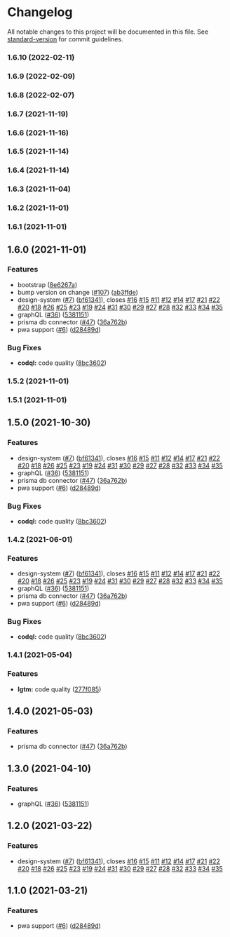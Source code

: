 # Changelog

All notable changes to this project will be documented in this file. See [standard-version](https://github.com/conventional-changelog/standard-version) for commit guidelines.

### 1.6.10 (2022-02-11)

### 1.6.9 (2022-02-09)

### 1.6.8 (2022-02-07)

### 1.6.7 (2021-11-19)

### 1.6.6 (2021-11-16)

### 1.6.5 (2021-11-14)

### 1.6.4 (2021-11-14)

### 1.6.3 (2021-11-04)

### 1.6.2 (2021-11-01)

### 1.6.1 (2021-11-01)

## 1.6.0 (2021-11-01)


### Features

* bootstrap ([8e6267a](https://github.com/FabienGreard/kirby-boilerplate/commit/8e6267a0415bb0d5316bbfc2eccb6538a4913934))
* bump version on change ([#107](https://github.com/FabienGreard/kirby-boilerplate/issues/107)) ([ab3ffde](https://github.com/FabienGreard/kirby-boilerplate/commit/ab3ffde8b49e056f47f91df3bfc58aa4874a0ade))
* design-system ([#7](https://github.com/FabienGreard/kirby-boilerplate/issues/7)) ([bf61341](https://github.com/FabienGreard/kirby-boilerplate/commit/bf613412bcaa781a7b65f342b053ecc0dbe13ff9)), closes [#16](https://github.com/FabienGreard/kirby-boilerplate/issues/16) [#15](https://github.com/FabienGreard/kirby-boilerplate/issues/15) [#11](https://github.com/FabienGreard/kirby-boilerplate/issues/11) [#12](https://github.com/FabienGreard/kirby-boilerplate/issues/12) [#14](https://github.com/FabienGreard/kirby-boilerplate/issues/14) [#17](https://github.com/FabienGreard/kirby-boilerplate/issues/17) [#21](https://github.com/FabienGreard/kirby-boilerplate/issues/21) [#22](https://github.com/FabienGreard/kirby-boilerplate/issues/22) [#20](https://github.com/FabienGreard/kirby-boilerplate/issues/20) [#18](https://github.com/FabienGreard/kirby-boilerplate/issues/18) [#26](https://github.com/FabienGreard/kirby-boilerplate/issues/26) [#25](https://github.com/FabienGreard/kirby-boilerplate/issues/25) [#23](https://github.com/FabienGreard/kirby-boilerplate/issues/23) [#19](https://github.com/FabienGreard/kirby-boilerplate/issues/19) [#24](https://github.com/FabienGreard/kirby-boilerplate/issues/24) [#31](https://github.com/FabienGreard/kirby-boilerplate/issues/31) [#30](https://github.com/FabienGreard/kirby-boilerplate/issues/30) [#29](https://github.com/FabienGreard/kirby-boilerplate/issues/29) [#27](https://github.com/FabienGreard/kirby-boilerplate/issues/27) [#28](https://github.com/FabienGreard/kirby-boilerplate/issues/28) [#32](https://github.com/FabienGreard/kirby-boilerplate/issues/32) [#33](https://github.com/FabienGreard/kirby-boilerplate/issues/33) [#34](https://github.com/FabienGreard/kirby-boilerplate/issues/34) [#35](https://github.com/FabienGreard/kirby-boilerplate/issues/35)
* graphQL ([#36](https://github.com/FabienGreard/kirby-boilerplate/issues/36)) ([5381151](https://github.com/FabienGreard/kirby-boilerplate/commit/538115108802804256f16b6ed2ed0ec74efbe4f2))
* prisma db connector ([#47](https://github.com/FabienGreard/kirby-boilerplate/issues/47)) ([36a762b](https://github.com/FabienGreard/kirby-boilerplate/commit/36a762ba87055021193022dd669b78815de77b4b))
* pwa support ([#6](https://github.com/FabienGreard/kirby-boilerplate/issues/6)) ([d28489d](https://github.com/FabienGreard/kirby-boilerplate/commit/d28489d7d5b28bafb474bab38c6e87ee411c003b))


### Bug Fixes

* **codql:** code quality ([8bc3602](https://github.com/FabienGreard/kirby-boilerplate/commit/8bc36020981facf918a5fa4c80b2dac38b00b5af))

### 1.5.2 (2021-11-01)

### 1.5.1 (2021-11-01)

## 1.5.0 (2021-10-30)


### Features

* design-system ([#7](https://github.com/FabienGreard/kirby-boilerplate/issues/7)) ([bf61341](https://github.com/FabienGreard/kirby-boilerplate/commit/bf613412bcaa781a7b65f342b053ecc0dbe13ff9)), closes [#16](https://github.com/FabienGreard/kirby-boilerplate/issues/16) [#15](https://github.com/FabienGreard/kirby-boilerplate/issues/15) [#11](https://github.com/FabienGreard/kirby-boilerplate/issues/11) [#12](https://github.com/FabienGreard/kirby-boilerplate/issues/12) [#14](https://github.com/FabienGreard/kirby-boilerplate/issues/14) [#17](https://github.com/FabienGreard/kirby-boilerplate/issues/17) [#21](https://github.com/FabienGreard/kirby-boilerplate/issues/21) [#22](https://github.com/FabienGreard/kirby-boilerplate/issues/22) [#20](https://github.com/FabienGreard/kirby-boilerplate/issues/20) [#18](https://github.com/FabienGreard/kirby-boilerplate/issues/18) [#26](https://github.com/FabienGreard/kirby-boilerplate/issues/26) [#25](https://github.com/FabienGreard/kirby-boilerplate/issues/25) [#23](https://github.com/FabienGreard/kirby-boilerplate/issues/23) [#19](https://github.com/FabienGreard/kirby-boilerplate/issues/19) [#24](https://github.com/FabienGreard/kirby-boilerplate/issues/24) [#31](https://github.com/FabienGreard/kirby-boilerplate/issues/31) [#30](https://github.com/FabienGreard/kirby-boilerplate/issues/30) [#29](https://github.com/FabienGreard/kirby-boilerplate/issues/29) [#27](https://github.com/FabienGreard/kirby-boilerplate/issues/27) [#28](https://github.com/FabienGreard/kirby-boilerplate/issues/28) [#32](https://github.com/FabienGreard/kirby-boilerplate/issues/32) [#33](https://github.com/FabienGreard/kirby-boilerplate/issues/33) [#34](https://github.com/FabienGreard/kirby-boilerplate/issues/34) [#35](https://github.com/FabienGreard/kirby-boilerplate/issues/35)
* graphQL ([#36](https://github.com/FabienGreard/kirby-boilerplate/issues/36)) ([5381151](https://github.com/FabienGreard/kirby-boilerplate/commit/538115108802804256f16b6ed2ed0ec74efbe4f2))
* prisma db connector ([#47](https://github.com/FabienGreard/kirby-boilerplate/issues/47)) ([36a762b](https://github.com/FabienGreard/kirby-boilerplate/commit/36a762ba87055021193022dd669b78815de77b4b))
* pwa support ([#6](https://github.com/FabienGreard/kirby-boilerplate/issues/6)) ([d28489d](https://github.com/FabienGreard/kirby-boilerplate/commit/d28489d7d5b28bafb474bab38c6e87ee411c003b))


### Bug Fixes

* **codql:** code quality ([8bc3602](https://github.com/FabienGreard/kirby-boilerplate/commit/8bc36020981facf918a5fa4c80b2dac38b00b5af))

### 1.4.2 (2021-06-01)


### Features

* design-system ([#7](https://github.com/FabienGreard/kirby-boilerplate/issues/7)) ([bf61341](https://github.com/FabienGreard/kirby-boilerplate/commit/bf613412bcaa781a7b65f342b053ecc0dbe13ff9)), closes [#16](https://github.com/FabienGreard/kirby-boilerplate/issues/16) [#15](https://github.com/FabienGreard/kirby-boilerplate/issues/15) [#11](https://github.com/FabienGreard/kirby-boilerplate/issues/11) [#12](https://github.com/FabienGreard/kirby-boilerplate/issues/12) [#14](https://github.com/FabienGreard/kirby-boilerplate/issues/14) [#17](https://github.com/FabienGreard/kirby-boilerplate/issues/17) [#21](https://github.com/FabienGreard/kirby-boilerplate/issues/21) [#22](https://github.com/FabienGreard/kirby-boilerplate/issues/22) [#20](https://github.com/FabienGreard/kirby-boilerplate/issues/20) [#18](https://github.com/FabienGreard/kirby-boilerplate/issues/18) [#26](https://github.com/FabienGreard/kirby-boilerplate/issues/26) [#25](https://github.com/FabienGreard/kirby-boilerplate/issues/25) [#23](https://github.com/FabienGreard/kirby-boilerplate/issues/23) [#19](https://github.com/FabienGreard/kirby-boilerplate/issues/19) [#24](https://github.com/FabienGreard/kirby-boilerplate/issues/24) [#31](https://github.com/FabienGreard/kirby-boilerplate/issues/31) [#30](https://github.com/FabienGreard/kirby-boilerplate/issues/30) [#29](https://github.com/FabienGreard/kirby-boilerplate/issues/29) [#27](https://github.com/FabienGreard/kirby-boilerplate/issues/27) [#28](https://github.com/FabienGreard/kirby-boilerplate/issues/28) [#32](https://github.com/FabienGreard/kirby-boilerplate/issues/32) [#33](https://github.com/FabienGreard/kirby-boilerplate/issues/33) [#34](https://github.com/FabienGreard/kirby-boilerplate/issues/34) [#35](https://github.com/FabienGreard/kirby-boilerplate/issues/35)
* graphQL ([#36](https://github.com/FabienGreard/kirby-boilerplate/issues/36)) ([5381151](https://github.com/FabienGreard/kirby-boilerplate/commit/538115108802804256f16b6ed2ed0ec74efbe4f2))
* prisma db connector ([#47](https://github.com/FabienGreard/kirby-boilerplate/issues/47)) ([36a762b](https://github.com/FabienGreard/kirby-boilerplate/commit/36a762ba87055021193022dd669b78815de77b4b))
* pwa support ([#6](https://github.com/FabienGreard/kirby-boilerplate/issues/6)) ([d28489d](https://github.com/FabienGreard/kirby-boilerplate/commit/d28489d7d5b28bafb474bab38c6e87ee411c003b))


### Bug Fixes

* **codql:** code quality ([8bc3602](https://github.com/FabienGreard/kirby-boilerplate/commit/8bc36020981facf918a5fa4c80b2dac38b00b5af))

### 1.4.1 (2021-05-04)

### Features

- **lgtm:** code quality ([277f085](https://github.com/FabienGreard/kirby-boilerplate/commit/277f08566e71428e543a5a03235b2037df42875f))

## 1.4.0 (2021-05-03)

### Features

- prisma db connector ([#47](https://github.com/FabienGreard/kirby-boilerplate/issues/47)) ([36a762b](https://github.com/FabienGreard/kirby-boilerplate/commit/36a762ba87055021193022dd669b78815de77b4b))

## 1.3.0 (2021-04-10)

### Features

- graphQL ([#36](https://github.com/FabienGreard/kirby-boilerplate/issues/36)) ([5381151](https://github.com/FabienGreard/kirby-boilerplate/commit/538115108802804256f16b6ed2ed0ec74efbe4f2))

## 1.2.0 (2021-03-22)

### Features

- design-system ([#7](https://github.com/FabienGreard/kirby-boilerplate/issues/7)) ([bf61341](https://github.com/FabienGreard/kirby-boilerplate/commit/bf613412bcaa781a7b65f342b053ecc0dbe13ff9)), closes [#16](https://github.com/FabienGreard/kirby-boilerplate/issues/16) [#15](https://github.com/FabienGreard/kirby-boilerplate/issues/15) [#11](https://github.com/FabienGreard/kirby-boilerplate/issues/11) [#12](https://github.com/FabienGreard/kirby-boilerplate/issues/12) [#14](https://github.com/FabienGreard/kirby-boilerplate/issues/14) [#17](https://github.com/FabienGreard/kirby-boilerplate/issues/17) [#21](https://github.com/FabienGreard/kirby-boilerplate/issues/21) [#22](https://github.com/FabienGreard/kirby-boilerplate/issues/22) [#20](https://github.com/FabienGreard/kirby-boilerplate/issues/20) [#18](https://github.com/FabienGreard/kirby-boilerplate/issues/18) [#26](https://github.com/FabienGreard/kirby-boilerplate/issues/26) [#25](https://github.com/FabienGreard/kirby-boilerplate/issues/25) [#23](https://github.com/FabienGreard/kirby-boilerplate/issues/23) [#19](https://github.com/FabienGreard/kirby-boilerplate/issues/19) [#24](https://github.com/FabienGreard/kirby-boilerplate/issues/24) [#31](https://github.com/FabienGreard/kirby-boilerplate/issues/31) [#30](https://github.com/FabienGreard/kirby-boilerplate/issues/30) [#29](https://github.com/FabienGreard/kirby-boilerplate/issues/29) [#27](https://github.com/FabienGreard/kirby-boilerplate/issues/27) [#28](https://github.com/FabienGreard/kirby-boilerplate/issues/28) [#32](https://github.com/FabienGreard/kirby-boilerplate/issues/32) [#33](https://github.com/FabienGreard/kirby-boilerplate/issues/33) [#34](https://github.com/FabienGreard/kirby-boilerplate/issues/34) [#35](https://github.com/FabienGreard/kirby-boilerplate/issues/35)

## 1.1.0 (2021-03-21)

### Features

- pwa support ([#6](https://github.com/FabienGreard/kirby-boilerplate/issues/6)) ([d28489d](https://github.com/FabienGreard/kirby-boilerplate/commit/d28489d7d5b28bafb474bab38c6e87ee411c003b))
